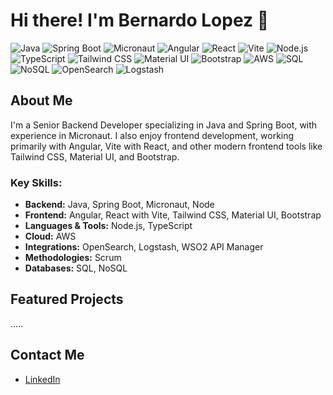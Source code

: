 # Hi there! I'm Bernardo Lopez 👋

![Java](https://img.shields.io/badge/Java-ED8B00?style=for-the-badge&logo=java&logoColor=white)
![Spring Boot](https://img.shields.io/badge/Spring_Boot-6DB33F?style=for-the-badge&logo=spring-boot&logoColor=white)
![Micronaut](https://img.shields.io/badge/Micronaut-0078D6?style=for-the-badge&logo=micronaut&logoColor=white)
![Angular](https://img.shields.io/badge/Angular-DD0031?style=for-the-badge&logo=angular&logoColor=white)
![React](https://img.shields.io/badge/React-20232A?style=for-the-badge&logo=react&logoColor=61DAFB)
![Vite](https://img.shields.io/badge/Vite-646CFF?style=for-the-badge&logo=vite&logoColor=white)
![Node.js](https://img.shields.io/badge/Node.js-339933?style=for-the-badge&logo=nodedotjs&logoColor=white)
![TypeScript](https://img.shields.io/badge/TypeScript-3178C6?style=for-the-badge&logo=typescript&logoColor=white)
![Tailwind CSS](https://img.shields.io/badge/Tailwind_CSS-38B2AC?style=for-the-badge&logo=tailwind-css&logoColor=white)
![Material UI](https://img.shields.io/badge/Material--UI-0081CB?style=for-the-badge&logo=mui&logoColor=white)
![Bootstrap](https://img.shields.io/badge/Bootstrap-563D7C?style=for-the-badge&logo=bootstrap&logoColor=white)
![AWS](https://img.shields.io/badge/AWS-232F3E?style=for-the-badge&logo=amazon-aws&logoColor=white)
![SQL](https://img.shields.io/badge/SQL-4479A1?style=for-the-badge&logo=postgresql&logoColor=white)
![NoSQL](https://img.shields.io/badge/NoSQL-FCA121?style=for-the-badge&logo=mongodb&logoColor=white)
![OpenSearch](https://img.shields.io/badge/OpenSearch-005571?style=for-the-badge&logo=elasticsearch&logoColor=white)
![Logstash](https://img.shields.io/badge/Logstash-005571?style=for-the-badge&logo=logstash&logoColor=white)


## About Me
I'm a Senior Backend Developer specializing in Java and Spring Boot, with experience in Micronaut. I also enjoy frontend development, working primarily with Angular, Vite with React, and other modern frontend tools like Tailwind CSS, Material UI, and Bootstrap.

### Key Skills:
- **Backend:** Java, Spring Boot, Micronaut, Node
- **Frontend:** Angular, React with Vite, Tailwind CSS, Material UI, Bootstrap
- **Languages & Tools:** Node.js, TypeScript
- **Cloud:** AWS
- **Integrations:** OpenSearch, Logstash, WSO2 API Manager
- **Methodologies:** Scrum
- **Databases:** SQL, NoSQL

## Featured Projects
.....

## Contact Me
- [LinkedIn]([https://www.linkedin.com/in/your-profile](https://www.linkedin.com/in/bernardo-l%C3%B3pez-lozada-65197627/))





